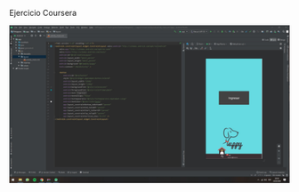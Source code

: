 Ejercicio Coursera


![alt text](https://raw.githubusercontent.com/GuidoFavara/PracticaMaterialDesign/master/Puppy.jpg)
